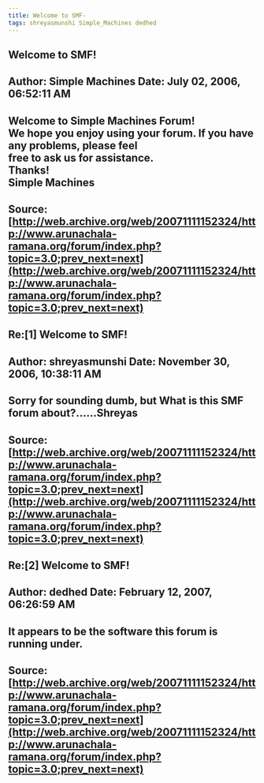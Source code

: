```yaml
--- 
title: Welcome to SMF-   
tags: shreyasmunshi Simple_Machines dedhed  
---  
```

## Welcome to SMF!  
Author: Simple Machines     Date: July 02, 2006, 06:52:11 AM  
---  
Welcome to Simple Machines Forum!   
We hope you enjoy using your forum. If you have any problems, please feel  
free to ask us for assistance.   
Thanks!   
Simple Machines
 ---  
Source:[http://web.archive.org/web/20071111152324/http://www.arunachala-ramana.org/forum/index.php?topic=3.0;prev_next=next](http://web.archive.org/web/20071111152324/http://www.arunachala-ramana.org/forum/index.php?topic=3.0;prev_next=next)   
---  

## Re:[1] Welcome to SMF!  
Author: shreyasmunshi       Date: November 30, 2006, 10:38:11 AM  
---  
Sorry for sounding dumb, but What is this SMF forum about?......Shreyas
 ---  
Source:[http://web.archive.org/web/20071111152324/http://www.arunachala-ramana.org/forum/index.php?topic=3.0;prev_next=next](http://web.archive.org/web/20071111152324/http://www.arunachala-ramana.org/forum/index.php?topic=3.0;prev_next=next)   
---  

## Re:[2] Welcome to SMF!  
Author: dedhed              Date: February 12, 2007, 06:26:59 AM  
---  
It appears to be the software this forum is running under.
 ---  
Source:[http://web.archive.org/web/20071111152324/http://www.arunachala-ramana.org/forum/index.php?topic=3.0;prev_next=next](http://web.archive.org/web/20071111152324/http://www.arunachala-ramana.org/forum/index.php?topic=3.0;prev_next=next)   
---  

